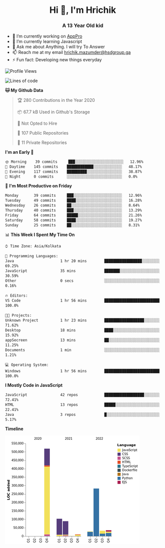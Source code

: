 <h1 align="center">Hi 👋, I'm Hrichik</h1>
<h3 align="center">A 13 Year Old kid</h3>


- 🔭 I’m currently working on [AppPro](https://apppro.in)
- 🌱 I’m currently learning Javascript
- 💬 Ask me about Anything. I will try To Answer
- 📫 Reach me at my email hrichik.mazumder@hsdgroup.ga
- ⚡ Fun fact: Developing new things everyday

<!--START_SECTION:waka-->
![Profile Views](http://img.shields.io/badge/Profile%20Views-32-blue)

![Lines of code](https://img.shields.io/badge/From%20Hello%20World%20I%27ve%20Written-4.7%20million%20lines%20of%20code-blue)

**🐱 My Github Data** 

> 🏆 280 Contributions in the Year 2020
 > 
> 📦 67.7 kB Used in Github's Storage 
 > 
> 🚫 Not Opted to Hire
 > 
> 📜 107 Public Repositories
 > 
> 🔑 11 Private Repositories 

**I'm an Early 🐤** 

```text
🌞 Morning    39 commits     ███░░░░░░░░░░░░░░░░░░░░░░   12.96% 
🌆 Daytime    145 commits    ████████████░░░░░░░░░░░░░   48.17% 
🌃 Evening    117 commits    █████████░░░░░░░░░░░░░░░░   38.87% 
🌙 Night      0 commits      ░░░░░░░░░░░░░░░░░░░░░░░░░   0.0%

```
📅 **I'm Most Productive on Friday** 

```text
Monday       39 commits     ███░░░░░░░░░░░░░░░░░░░░░░   12.96% 
Tuesday      49 commits     ████░░░░░░░░░░░░░░░░░░░░░   16.28% 
Wednesday    26 commits     ██░░░░░░░░░░░░░░░░░░░░░░░   8.64% 
Thursday     40 commits     ███░░░░░░░░░░░░░░░░░░░░░░   13.29% 
Friday       64 commits     █████░░░░░░░░░░░░░░░░░░░░   21.26% 
Saturday     58 commits     ████░░░░░░░░░░░░░░░░░░░░░   19.27% 
Sunday       25 commits     ██░░░░░░░░░░░░░░░░░░░░░░░   8.31%

```


📊 **This Week I Spent My Time On** 

```text
⌚︎ Time Zone: Asia/Kolkata

💬 Programming Languages: 
Java                     1 hr 20 mins        █████████████████░░░░░░░░   69.25% 
JavaScript               35 mins             ███████░░░░░░░░░░░░░░░░░░   30.59% 
Other                    0 secs              ░░░░░░░░░░░░░░░░░░░░░░░░░   0.16%

🔥 Editors: 
VS Code                  1 hr 56 mins        █████████████████████████   100.0%

🐱‍💻 Projects: 
Unknown Project          1 hr 23 mins        ██████████████████░░░░░░░   71.62% 
Desktop                  18 mins             ████░░░░░░░░░░░░░░░░░░░░░   15.92% 
appSecreen               13 mins             ██░░░░░░░░░░░░░░░░░░░░░░░   11.25% 
Documents                1 min               ░░░░░░░░░░░░░░░░░░░░░░░░░   1.21%

💻 Operating System: 
Windows                  1 hr 56 mins        █████████████████████████   100.0%

```

**I Mostly Code in JavaScript** 

```text
JavaScript               42 repos            ██████████████████░░░░░░░   72.41% 
HTML                     13 repos            █████░░░░░░░░░░░░░░░░░░░░   22.41% 
Java                     3 repos             █░░░░░░░░░░░░░░░░░░░░░░░░   5.17%

```


**Timeline**

![Chart not found](https://github.com/hrichiksite/hrichiksite/blob/master/charts/bar_graph.png) 


<!--END_SECTION:waka-->
